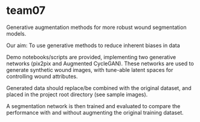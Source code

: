 # team07
Generative augmentation methods for more robust wound segmentation models.

Our aim: To use generative methods to reduce inherent biases in data

Demo notebooks/scripts are provided, implementing two generative networks (pix2pix and Augmented CycleGAN). These networks are used to generate synthetic wound images, with tune-able latent spaces for controlling wound attributes.

Generated data should replace/be combined with the original dataset, and placed in the project root directory (see sample images).

A segmentation network is then trained and evaluated to compare the performance with and without augmenting the original training dataset.
